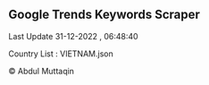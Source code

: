 

## Google Trends Keywords Scraper 
 
Last Update 31-12-2022 , 06:48:40

Country List :
VIETNAM.json



© Abdul Muttaqin 
